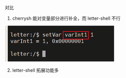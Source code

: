 对比

1. cherrysh 能对变量部分进行补全，而 letter-shell 不行

![image-20250217003602530](.assets/README/image-20250217003602530.png)

2. letter-shell 拓展功能多

